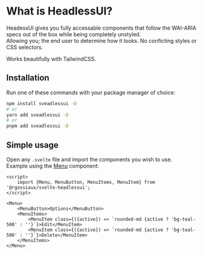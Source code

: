 # What is HeadlessUI?

HeadessUI gives you fully accessable components that follow the WAI-ARIA specs out of the box while being completely unstyled.  
Allowing you; the end user to determine how it looks. No conficting styles or CSS selectors.  
  
Works beautifully with TailwindCSS.

## Installation
Run one of these commands with your package manager of choice:

```bash
npm install sveadlessui -D
# or
yarn add sveadlessui -D
# or
pnpm add sveadlessui -D
```
  
  
## Simple usage

Open any `.svelte` file and import the components you wish to use.  
Example using the [Menu](/docs/menu) component:

```svelte
<script>
	import {Menu, MenuButton, MenuItems, MenuItem} from '@rgossiaux/svelte-headlessui';
</script>

<Menu>
	<MenuButton>Options</MenuButton>
	<MenuItems>
		<MenuItem class={({active}) => `rounded-md {active ? 'bg-teal-500' : ''}`}>Edit</MenuItem>
		<MenuItem class={({active}) => `rounded-md {active ? 'bg-teal-500' : ''}`}>Delete</MenuItem>
	</MenuItems>
</Menu>
```